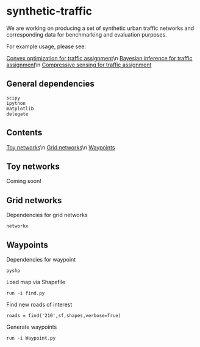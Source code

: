 synthetic-traffic
=================

We are working on producing a set of synthetic urban traffic networks and corresponding data for benchmarking and evaluation purposes.

For example usage, please see:

[Convex optimization for traffic assignment](https://github.com/cathywu/traffic-estimation)\n
[Bayesian inference for traffic assignment](https://github.com/cathywu/traffic-estimation-bayesian)\n
[Compressive sensing for traffic assignment](https://github.com/pcmoritz/traffic-project)

General dependencies
-------------------
    
    scipy
    ipython
    matplotlib
    delegate
    
Contents
--------
[Toy networks](#toynetworks)\n
[Grid networks](#gridnetworks)\n
[Waypoints](#waypoints)

<a name="toynetworks"></a>
Toy networks
------------

Coming soon!

<a name="gridnetworks"></a>
Grid networks
-------------

Dependencies for grid networks

    networkx

<a name="waypoints"></a>
Waypoints
---------

Dependencies for waypoint

    pyshp

Load map via Shapefile

    run -i find.py

Find new roads of interest

    roads = find('210',sf,shapes,verbose=True)

Generate waypoints

    run -i Waypoint.py
